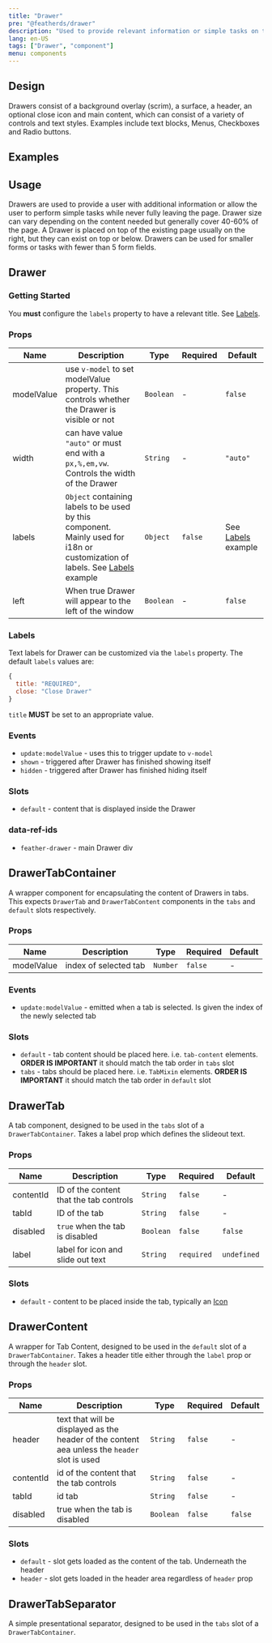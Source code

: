 ```yaml
---
title: "Drawer"
pre: "@featherds/drawer"
description: "Used to provide relevant information or simple tasks on top of one or more pages in an application."
lang: en-US
tags: ["Drawer", "component"]
menu: components
---
```


## Design

Drawers consist of a background overlay (scrim), a surface, a header, an optional close icon and main content, which can consist of a variety of controls and text styles. Examples include text blocks, Menus, Checkboxes and Radio buttons.

## Examples

<Drawer-Examples />

## Usage

Drawers are used to provide a user with additional information or allow the user to perform simple tasks while never fully leaving the page. Drawer size can vary depending on the content needed but generally cover 40-60% of the page. A Drawer is placed on top of the existing page usually on the right, but they can exist on top or below. Drawers can be used for smaller forms or tasks with fewer than 5 form fields.

## Drawer

### Getting Started

You **must** configure the `labels` property to have a relevant title. See [Labels](#labels).

### Props

| Name       | Description                                                                                                                             | Type      | Required | Default                       |
| ---------- | --------------------------------------------------------------------------------------------------------------------------------------- | --------- | -------- | ----------------------------- |
| modelValue | use `v-model` to set modelValue property. This controls whether the Drawer is visible or not                                            | `Boolean` | -        | `false`                       |
| width      | can have value `"auto"` or must end with a `px,%,em,vw`. Controls the width of the Drawer                                               | `String`  | -        | `"auto"`                      |
| labels     | `Object` containing labels to be used by this component. Mainly used for i18n or customization of labels. See [Labels](#labels) example | `Object`  | `false`  | See [Labels](#labels) example |
| left       | When true Drawer will appear to the left of the window                                                                                  | `Boolean` | -        | `false`                       |

### Labels

Text labels for Drawer can be customized via the `labels` property. The default `labels` values are:

```js
{
  title: "REQUIRED",
  close: "Close Drawer"
}
```

`title` **MUST** be set to an appropriate value.

### Events

- `update:modelValue` - uses this to trigger update to `v-model`
- `shown` - triggered after Drawer has finished showing itself
- `hidden` - triggered after Drawer has finished hiding itself

### Slots

- `default` - content that is displayed inside the Drawer

### data-ref-ids

- `feather-drawer` - main Drawer div

## DrawerTabContainer

A wrapper component for encapsulating the content of Drawers in tabs. This expects `DrawerTab` and `DrawerTabContent` components in the `tabs` and `default` slots respectively.

### Props

| Name       | Description           | Type     | Required | Default |
| ---------- | --------------------- | -------- | -------- | ------- |
| modelValue | index of selected tab | `Number` | `false`  | -       |

### Events

- `update:modelValue` - emitted when a tab is selected. Is given the index of the newly selected tab

### Slots

- `default` - tab content should be placed here. i.e. `tab-content` elements. **ORDER IS IMPORTANT** it should match the tab order in `tabs` slot
- `tabs` - tabs should be placed here. i.e. `TabMixin` elements. **ORDER IS IMPORTANT** it should match the tab order in `default` slot

## DrawerTab

A tab component, designed to be used in the `tabs` slot of a `DrawerTabContainer`. Takes a label prop which defines the slideout text.

### Props

| Name      | Description                             | Type      | Required   | Default     |
| --------- | --------------------------------------- | --------- | ---------- | ----------- |
| contentId | ID of the content that the tab controls | `String`  | `false`    | -           |
| tabId     | ID of the tab                           | `String`  | `false`    | -           |
| disabled  | `true` when the tab is disabled         | `Boolean` | `false`    | `false`     |
| label     | label for icon and slide out text       | `String`  | `required` | `undefined` |

### Slots

- `default` - content to be placed inside the tab, typically an [Icon](/Components/Icon)

## DrawerContent

A wrapper for Tab Content, designed to be used in the `default` slot of a `DrawerTabContainer`. Takes a header title either through the `label` prop or through the `header` slot.

### Props

| Name      | Description                                                                                   | Type      | Required | Default |
| --------- | --------------------------------------------------------------------------------------------- | --------- | -------- | ------- |
| header    | text that will be displayed as the header of the content aea unless the `header` slot is used | `String`  | `false`  | -       |
| contentId | id of the content that the tab controls                                                       | `String`  | `false`  | -       |
| tabId     | id tab                                                                                        | `String`  | `false`  | -       |
| disabled  | true when the tab is disabled                                                                 | `Boolean` | `false`  | `false` |

### Slots

- `default` - slot gets loaded as the content of the tab. Underneath the header
- `header` - slot gets loaded in the header area regardless of `header` prop

## DrawerTabSeparator

A simple presentational separator, designed to be used in the `tabs` slot of a `DrawerTabContainer`.
